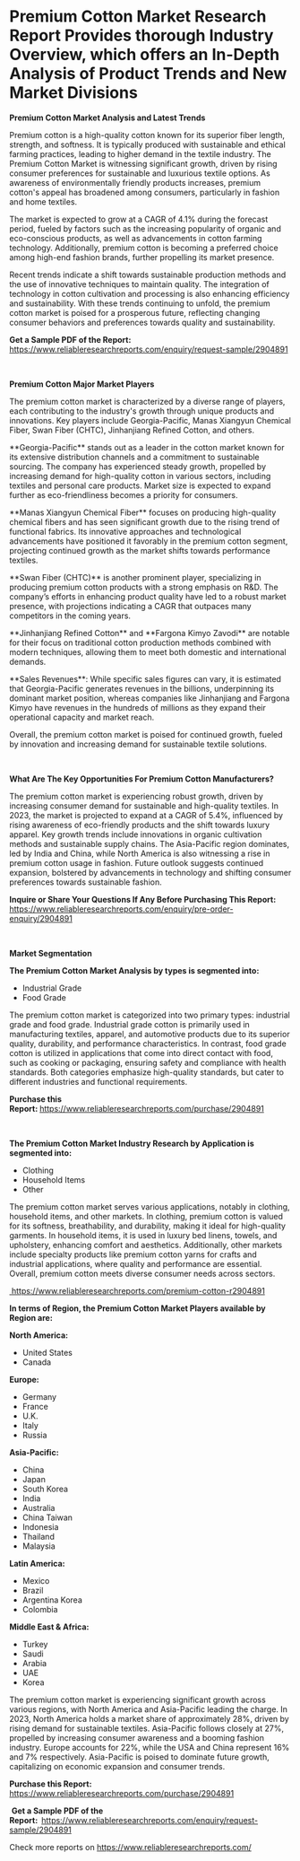 <p><h1>Premium Cotton Market Research Report Provides thorough Industry Overview, which offers an In-Depth Analysis of Product Trends and New Market Divisions</h1></p><p><strong>Premium Cotton Market Analysis and Latest Trends</strong></p>
<p><p>Premium cotton is a high-quality cotton known for its superior fiber length, strength, and softness. It is typically produced with sustainable and ethical farming practices, leading to higher demand in the textile industry. The Premium Cotton Market is witnessing significant growth, driven by rising consumer preferences for sustainable and luxurious textile options. As awareness of environmentally friendly products increases, premium cotton's appeal has broadened among consumers, particularly in fashion and home textiles.</p><p>The market is expected to grow at a CAGR of 4.1% during the forecast period, fueled by factors such as the increasing popularity of organic and eco-conscious products, as well as advancements in cotton farming technology. Additionally, premium cotton is becoming a preferred choice among high-end fashion brands, further propelling its market presence.</p><p>Recent trends indicate a shift towards sustainable production methods and the use of innovative techniques to maintain quality. The integration of technology in cotton cultivation and processing is also enhancing efficiency and sustainability. With these trends continuing to unfold, the premium cotton market is poised for a prosperous future, reflecting changing consumer behaviors and preferences towards quality and sustainability.</p></p>
<p><strong>Get a Sample PDF of the Report:&nbsp;</strong> <a href="https://www.reliableresearchreports.com/enquiry/request-sample/2904891?utm_campaign=2298&utm_medium=2&utm_source=Github&utm_content=ia&utm_term=12032025&utm_id=premium-cotton">https://www.reliableresearchreports.com/enquiry/request-sample/2904891</a></p>
<p>&nbsp;</p>
<p><strong>Premium Cotton Major Market Players</strong></p>
<p><p>The premium cotton market is characterized by a diverse range of players, each contributing to the industry's growth through unique products and innovations. Key players include Georgia-Pacific, Manas Xiangyun Chemical Fiber, Swan Fiber (CHTC), Jinhanjiang Refined Cotton, and others.</p><p>**Georgia-Pacific** stands out as a leader in the cotton market known for its extensive distribution channels and a commitment to sustainable sourcing. The company has experienced steady growth, propelled by increasing demand for high-quality cotton in various sectors, including textiles and personal care products. Market size is expected to expand further as eco-friendliness becomes a priority for consumers.</p><p>**Manas Xiangyun Chemical Fiber** focuses on producing high-quality chemical fibers and has seen significant growth due to the rising trend of functional fabrics. Its innovative approaches and technological advancements have positioned it favorably in the premium cotton segment, projecting continued growth as the market shifts towards performance textiles.</p><p>**Swan Fiber (CHTC)** is another prominent player, specializing in producing premium cotton products with a strong emphasis on R&D. The company’s efforts in enhancing product quality have led to a robust market presence, with projections indicating a CAGR that outpaces many competitors in the coming years.</p><p>**Jinhanjiang Refined Cotton** and **Fargona Kimyo Zavodi** are notable for their focus on traditional cotton production methods combined with modern techniques, allowing them to meet both domestic and international demands.</p><p>**Sales Revenues**: While specific sales figures can vary, it is estimated that Georgia-Pacific generates revenues in the billions, underpinning its dominant market position, whereas companies like Jinhanjiang and Fargona Kimyo have revenues in the hundreds of millions as they expand their operational capacity and market reach.</p><p>Overall, the premium cotton market is poised for continued growth, fueled by innovation and increasing demand for sustainable textile solutions.</p></p>
<p>&nbsp;</p>
<p><strong>What Are The Key Opportunities For Premium Cotton Manufacturers?</strong></p>
<p><p>The premium cotton market is experiencing robust growth, driven by increasing consumer demand for sustainable and high-quality textiles. In 2023, the market is projected to expand at a CAGR of 5.4%, influenced by rising awareness of eco-friendly products and the shift towards luxury apparel. Key growth trends include innovations in organic cultivation methods and sustainable supply chains. The Asia-Pacific region dominates, led by India and China, while North America is also witnessing a rise in premium cotton usage in fashion. Future outlook suggests continued expansion, bolstered by advancements in technology and shifting consumer preferences towards sustainable fashion.</p></p>
<p><strong>Inquire or Share Your Questions If Any Before Purchasing This Report:</strong> <a href="https://www.reliableresearchreports.com/enquiry/pre-order-enquiry/2904891?utm_campaign=2298&utm_medium=2&utm_source=Github&utm_content=ia&utm_term=12032025&utm_id=premium-cotton">https://www.reliableresearchreports.com/enquiry/pre-order-enquiry/2904891</a></p>
<p>&nbsp;</p>
<p><strong>Market Segmentation</strong></p>
<p><strong>The Premium Cotton Market Analysis by types is segmented into:</strong></p>
<p><ul><li>Industrial Grade</li><li>Food Grade</li></ul></p>
<p><p>The premium cotton market is categorized into two primary types: industrial grade and food grade. Industrial grade cotton is primarily used in manufacturing textiles, apparel, and automotive products due to its superior quality, durability, and performance characteristics. In contrast, food grade cotton is utilized in applications that come into direct contact with food, such as cooking or packaging, ensuring safety and compliance with health standards. Both categories emphasize high-quality standards, but cater to different industries and functional requirements.</p></p>
<p><strong>Purchase this Report:&nbsp;</strong><a href="https://www.reliableresearchreports.com/purchase/2904891?utm_campaign=2298&utm_medium=2&utm_source=Github&utm_content=ia&utm_term=12032025&utm_id=premium-cotton">https://www.reliableresearchreports.com/purchase/2904891</a></p>
<p>&nbsp;</p>
<p><strong>The Premium Cotton Market Industry Research by Application is segmented into:</strong></p>
<p><ul><li>Clothing</li><li>Household Items</li><li>Other</li></ul></p>
<p><p>The premium cotton market serves various applications, notably in clothing, household items, and other markets. In clothing, premium cotton is valued for its softness, breathability, and durability, making it ideal for high-quality garments. In household items, it is used in luxury bed linens, towels, and upholstery, enhancing comfort and aesthetics. Additionally, other markets include specialty products like premium cotton yarns for crafts and industrial applications, where quality and performance are essential. Overall, premium cotton meets diverse consumer needs across sectors.</p></p>
<p><a href="https://www.reliableresearchreports.com/premium-cotton-r2904891?utm_campaign=2298&utm_medium=2&utm_source=Github&utm_content=ia&utm_term=12032025&utm_id=premium-cotton">&nbsp;https://www.reliableresearchreports.com/premium-cotton-r2904891</a></p>
<p><strong>In terms of Region, the Premium Cotton Market Players available by Region are:</strong></p>
<p>
    <p> <strong> North America: </strong>
        <ul>
            <li>United States</li>
            <li>Canada</li>
        </ul>
        </p> 
    <p> <strong> Europe: </strong>
        <ul>
            <li>Germany</li>
            <li>France</li>
            <li>U.K.</li>
            <li>Italy</li>
            <li>Russia</li>
        </ul>
        </p> 
    <p> <strong> Asia-Pacific: </strong>
        <ul>
            <li>China</li>
            <li>Japan</li>
            <li>South Korea</li>
            <li>India</li>
            <li>Australia</li>
            <li>China Taiwan</li>
            <li>Indonesia</li>
            <li>Thailand</li>
            <li>Malaysia</li>
        </ul>
        </p> 
    <p> <strong> Latin America: </strong>
        <ul>
            <li>Mexico</li>
            <li>Brazil</li>
            <li>Argentina Korea</li>
            <li>Colombia</li>
        </ul>
        </p> 
    <p> <strong> Middle East & Africa: </strong>
        <ul>
            <li>Turkey</li>
            <li>Saudi</li>
            <li>Arabia</li>
            <li>UAE</li>
            <li>Korea</li>
        </ul>
    </p>
    </p>
<p><p>The premium cotton market is experiencing significant growth across various regions, with North America and Asia-Pacific leading the charge. In 2023, North America holds a market share of approximately 28%, driven by rising demand for sustainable textiles. Asia-Pacific follows closely at 27%, propelled by increasing consumer awareness and a booming fashion industry. Europe accounts for 22%, while the USA and China represent 16% and 7% respectively. Asia-Pacific is poised to dominate future growth, capitalizing on economic expansion and consumer trends.</p></p>
<p><strong>Purchase this Report: </strong><a href="https://www.reliableresearchreports.com/purchase/2904891?utm_campaign=2298&utm_medium=2&utm_source=Github&utm_content=ia&utm_term=12032025&utm_id=premium-cotton">https://www.reliableresearchreports.com/purchase/2904891</a></p>
<p>&nbsp;<strong>Get a Sample PDF of the Report:&nbsp;&nbsp;</strong><a href="https://www.reliableresearchreports.com/enquiry/request-sample/2904891?utm_campaign=2298&utm_medium=2&utm_source=Github&utm_content=ia&utm_term=12032025&utm_id=premium-cotton">https://www.reliableresearchreports.com/enquiry/request-sample/2904891</a></p>
<p><strong></strong></p>
<p>Check more reports on <a href="https://www.reliableresearchreports.com/?utm_campaign=2298&utm_medium=2&utm_source=Github&utm_content=ia&utm_term=12032025&utm_id=premium-cotton">https://www.reliableresearchreports.com/</a></p>